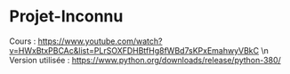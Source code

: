 # Projet-Inconnu

Cours : https://www.youtube.com/watch?v=HWxBtxPBCAc&list=PLrSOXFDHBtfHg8fWBd7sKPxEmahwyVBkC
\n Version utilisée : https://www.python.org/downloads/release/python-380/
